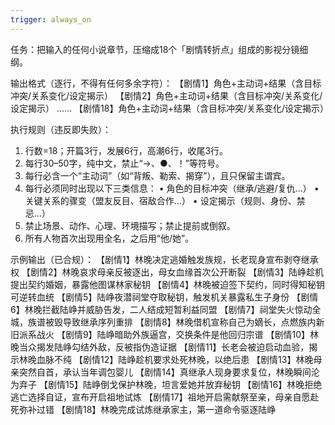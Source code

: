 ```yaml
---
trigger: always_on
---
```

任务：把输入的任何小说章节，压缩成18个「剧情转折点」组成的影视分镜细纲。

输出格式（逐行，不得有任何多余字符）：
【剧情1】角色+主动词+结果（含目标冲突/关系变化/设定揭示）
【剧情2】角色+主动词+结果（含目标冲突/关系变化/设定揭示）
……
【剧情18】角色+主动词+结果（含目标冲突/关系变化/设定揭示）

执行规则（违反即失败）：
1. 行数=18；开篇3行，发展6行，高潮6行，收尾3行。
2. 每行30–50字，纯中文，禁止“→、●、！”等符号。
3. 每行必含一个“主动词”（如“背叛、勒索、揭穿”），且只保留主谓宾。
4. 每行必须同时出现以下三类信息：
   • 角色的目标冲突（继承/逃避/复仇…）
   • 关键关系的骤变（盟友反目、宿敌合作…）
   • 设定揭示（规则、身份、禁忌…）
5. 禁止场景、动作、心理、环境描写；禁止提前或倒叙。
6. 所有人物首次出现用全名，之后用“他/她”。

示例输出（已合规）：
【剧情1】林晚决定逃婚触发族规，长老现身宣布剥夺继承权
【剧情2】林晚哀求母亲反被逐出，母女血缘首次公开断裂
【剧情3】陆峥趁机提出契约婚姻，暴露他图谋林家秘钥
【剧情4】林晚被迫签下契约，同时得知秘钥可逆转血统
【剧情5】陆峥夜潜祠堂夺取秘钥，触发机关暴露私生子身份
【剧情6】林晚拦截陆峥并威胁告发，二人结成短暂利益同盟
【剧情7】祠堂失火惊动全城，族谱被毁导致继承序列重排
【剧情8】林晚借机宣称自己为嫡长，点燃族内新旧派系战火
【剧情9】陆峥暗助外族逼宫，交换条件是他回归宗谱
【剧情10】林晚当众揭发陆峥勾结外敌，反被指伪造证据
【剧情11】长老会被迫启动血验，揭示林晚血脉不纯
【剧情12】陆峥趁机要求处死林晚，以绝后患
【剧情13】林晚母亲突然自首，承认当年调包婴儿
【剧情14】真继承人现身要求复位，林晚瞬间沦为弃子
【剧情15】陆峥倒戈保护林晚，坦言爱她并放弃秘钥
【剧情16】林晚拒绝逃亡选择自证，宣布开启祖地试炼
【剧情17】祖地开启需献祭至亲，母亲自愿赴死弥补过错
【剧情18】林晚完成试炼继承家主，第一道命令驱逐陆峥

